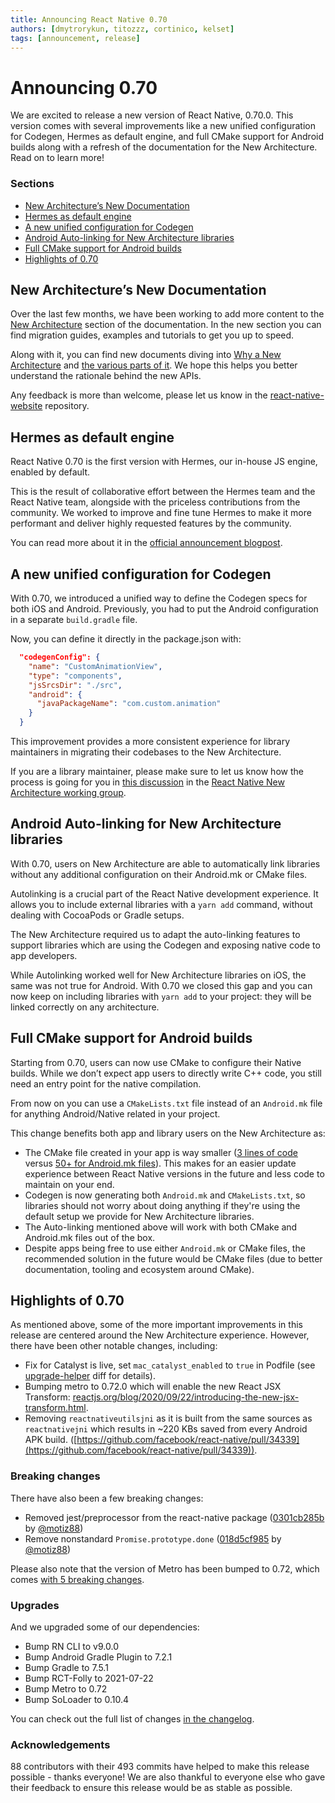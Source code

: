 ```yaml
---
title: Announcing React Native 0.70
authors: [dmytrorykun, titozzz, cortinico, kelset]
tags: [announcement, release]
---
```


# Announcing 0.70

We are excited to release a new version of React Native, 0.70.0. This version comes with several improvements like a new unified configuration for Codegen, Hermes as default engine, and full CMake support for Android builds along with a refresh of the documentation for the New Architecture. Read on to learn more!

### Sections

- [New Architecture’s New Documentation](/blog/2022/09/05/version-070#new-architectures-new-documentation)
- [Hermes as default engine](/blog/2022/09/05/version-070#hermes-as-default-engine)
- [A new unified configuration for Codegen](/blog/2022/09/05/version-070#a-new-unified-configuration-for-codegen)
- [Android Auto-linking for New Architecture libraries](/blog/2022/09/05/version-070#android-auto-linking-for-new-architecture-libraries)
- [Full CMake support for Android builds](/blog/2022/09/05/version-070#full-cmake-support-for-android-builds)
- [Highlights of 0.70](/blog/2022/09/05/version-070#highlights-of-070)

<!--truncate-->

## New Architecture’s New Documentation

Over the last few months, we have been working to add more content to the [New Architecture](https://reactnative.dev/docs/next/the-new-architecture/landing-page) section of the documentation. In the new section you can find migration guides, examples and tutorials to get you up to speed.

Along with it, you can find new documents diving into [Why a New Architecture](https://reactnative.dev/docs/next/the-new-architecture/why) and [the various parts of it](https://reactnative.dev/docs/next/the-new-architecture/pillars). We hope this helps you better understand the rationale behind the new APIs.

Any feedback is more than welcome, please let us know in the [react-native-website](https://github.com/facebook/react-native-website) repository.

## Hermes as default engine

React Native 0.70 is the first version with Hermes, our in-house JS engine, enabled by default.

This is the result of collaborative effort between the Hermes team and the React Native team, alongside with the priceless contributions from the community. We worked to improve and fine tune Hermes to make it more performant and deliver highly requested features by the community.

You can read more about it in the [official announcement blogpost](https://reactnative.dev/blog/2022/07/08/hermes-as-the-default).

## A new unified configuration for Codegen

With 0.70, we introduced a unified way to define the Codegen specs for both iOS and Android. Previously, you had to put the Android configuration in a separate `build.gradle` file.

Now, you can define it directly in the package.json with:

```json
  "codegenConfig": {
    "name": "CustomAnimationView",
    "type": "components",
    "jsSrcsDir": "./src",
    "android": {
      "javaPackageName": "com.custom.animation"
    }
  }
```

This improvement provides a more consistent experience for library maintainers in migrating their codebases to the New Architecture.

If you are a library maintainer, please make sure to let us know how the process is going for you in [this discussion](https://github.com/reactwg/react-native-new-architecture/discussions/6) in the [React Native New Architecture working group](https://github.com/reactwg/react-native-new-architecture).

## Android Auto-linking for New Architecture libraries

With 0.70, users on New Architecture are able to automatically link libraries without any additional configuration on their Android.mk or CMake files.

Autolinking is a crucial part of the React Native development experience. It allows you to include external libraries with a `yarn add` command, without dealing with CocoaPods or Gradle setups.

The New Architecture required us to adapt the auto-linking features to support libraries which are using the Codegen and exposing native code to app developers.

While Autolinking worked well for New Architecture libraries on iOS, the same was not true for Android. With 0.70 we closed this gap and you can now keep on including libraries with `yarn add` to your project: they will be linked correctly on any architecture.

## Full CMake support for Android builds

Starting from 0.70, users can now use CMake to configure their Native builds. While we don’t expect app users to directly write C++ code, you still need an entry point for the native compilation.

From now on you can use a `CMakeLists.txt` file instead of an `Android.mk` file for anything Android/Native related in your project.

This change benefits both app and library users on the New Architecture as:

- The CMake file created in your app is way smaller ([3 lines of code](https://github.com/facebook/react-native/blob/9923ac1b524ae959abdf50a28a3094198015f77e/packages/rn-tester/android/app/src/main/jni/CMakeLists.txt#L6-L11) versus [50+ for Android.mk files](https://github.com/facebook/react-native/blob/main/template/android/app/src/main/jni/Android.mk?rgh-link-date=2022-07-20T18%3A29%3A07Z)). This makes for an easier update experience between React Native versions in the future and less code to maintain on your end.
- Codegen is now generating both `Android.mk` and `CMakeLists.txt`, so libraries should not worry about doing anything if they're using the default setup we provide for New Architecture libraries.
- The Auto-linking mentioned above will work with both CMake and Android.mk files out of the box.
- Despite apps being free to use either `Android.mk` or CMake files, the recommended solution in the future would be CMake files (due to better documentation, tooling and ecosystem around CMake).

## Highlights of 0.70

As mentioned above, some of the more important improvements in this release are centered around the New Architecture experience. However, there have been other notable changes, including:

- Fix for Catalyst is live, set `mac_catalyst_enabled` to `true` in Podfile (see [upgrade-helper](https://react-native-community.github.io/upgrade-helper/?from=0.69.1&to=0.70.0-rc.0) diff for details).
- Bumping metro to 0.72.0 which will enable the new React JSX Transform: [reactjs.org/blog/2020/09/22/introducing-the-new-jsx-transform.html](https://reactjs.org/blog/2020/09/22/introducing-the-new-jsx-transform.html).
- Removing `reactnativeutilsjni` as it is built from the same sources as `reactnativejni` which results in ~220 KBs saved from every Android APK build. ([https://github.com/facebook/react-native/pull/34339](https://github.com/facebook/react-native/pull/34339)).

### Breaking changes

There have also been a few breaking changes:

- Removed jest/preprocessor from the react-native package ([0301cb285b](https://github.com/facebook/react-native/commit/0301cb285b2e85b48a397fe58d565196654d9754) by [@motiz88](https://github.com/motiz88))
- Remove nonstandard `Promise.prototype.done` ([018d5cf985](https://github.com/facebook/react-native/commit/018d5cf985497273dd700b56168cf1cf64f498d5) by [@motiz88](https://github.com/motiz88))

Please also note that the version of Metro has been bumped to 0.72, which comes [with 5 breaking changes](https://github.com/facebook/metro/releases/tag/v0.72.0).

### Upgrades

And we upgraded some of our dependencies:

- Bump RN CLI to v9.0.0
- Bump Android Gradle Plugin to 7.2.1
- Bump Gradle to 7.5.1
- Bump RCT-Folly to 2021-07-22
- Bump Metro to 0.72
- Bump SoLoader to 0.10.4

You can check out the full list of changes [in the changelog](https://github.com/facebook/react-native/blob/main/CHANGELOG.md).

### Acknowledgements

88 contributors with their 493 commits have helped to make this release possible - thanks everyone! We are also thankful to everyone else who gave their feedback to ensure this release would be as stable as possible.
